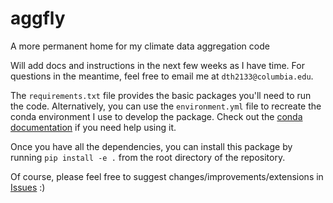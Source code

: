 # aggfly
A more permanent home for my climate data aggregation code

Will add docs and instructions in the next few weeks as I have time. For questions in the meantime, feel free to email me at `dth2133@columbia.edu`.

The `requirements.txt` file provides the basic packages you'll need to run the code. Alternatively, you can use the `environment.yml` file to recreate the conda environment I use to develop the package. Check out the [conda documentation](https://docs.conda.io/projects/conda/en/latest/user-guide/tasks/manage-environments.html#creating-an-environment-from-an-environment-yml-file) if you need help using it.

Once you have all the dependencies, you can install this package by running `pip install -e .` from the root directory of the repository.

Of course, please feel free to suggest changes/improvements/extensions in [Issues](https://github.com/dylanhogan/aggfly/issues) :)

